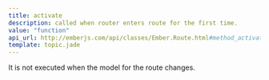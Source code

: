 ```yaml
---
title: activate
description: called when router enters route for the first time.
value: "function"
api_url: http://emberjs.com/api/classes/Ember.Route.html#method_activate
template: topic.jade
---
```


<div class="dialog dialog-warning">It is not executed when the model for the route changes.</div>
